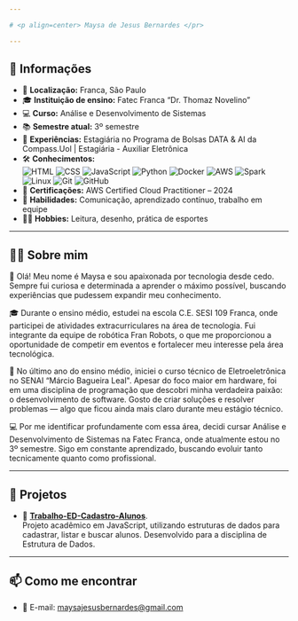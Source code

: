 ```yaml
---

# <p align=center> Maysa de Jesus Bernardes </pr>

---
```


## 📌 Informações

- 🏡 **Localização:** Franca, São Paulo  
- 🎓 **Instituição de ensino:** Fatec Franca “Dr. Thomaz Novelino”  
- 💻 **Curso:** Análise e Desenvolvimento de Sistemas  
- 📚 **Semestre atual:** 3º semestre  
- 💼 **Experiências:** Estagiária no Programa de Bolsas DATA & AI da Compass.Uol | Estagiária - Auxiliar Eletrônica  
- 🛠 **Conhecimentos:**  
  ![HTML](https://img.shields.io/badge/HTML-E34F26?style=flat&logo=html5&logoColor=white)
  ![CSS](https://img.shields.io/badge/CSS-1572B6?style=flat&logo=css3&logoColor=white)
  ![JavaScript](https://img.shields.io/badge/JavaScript-F7DF1E?style=flat&logo=javascript&logoColor=black)
  ![Python](https://img.shields.io/badge/Python-3776AB?style=flat&logo=python&logoColor=white)
  ![Docker](https://img.shields.io/badge/Docker-2496ED?style=flat&logo=docker&logoColor=white)
  ![AWS](https://img.shields.io/badge/AWS-232F3E?style=flat&logo=amazon-aws&logoColor=white)
  ![Spark](https://img.shields.io/badge/Spark-E25A1C?style=flat&logo=apachespark&logoColor=white)
  ![Linux](https://img.shields.io/badge/Linux-FCC624?style=flat&logo=linux&logoColor=black)
  ![Git](https://img.shields.io/badge/Git-F05032?style=flat&logo=git&logoColor=white)
  ![GitHub](https://img.shields.io/badge/GitHub-181717?style=flat&logo=github&logoColor=white)
- 🏅 **Certificações:** AWS Certified Cloud Practitioner – 2024  
- 🧠 **Habilidades:** Comunicação, aprendizado contínuo, trabalho em equipe  
- 🧘‍♀️ **Hobbies:** Leitura, desenho, prática de esportes  

---
## 👩‍💻 Sobre mim

👋 Olá! Meu nome é Maysa e sou apaixonada por tecnologia desde cedo. Sempre fui curiosa e determinada a aprender o máximo possível, buscando experiências que pudessem expandir meu conhecimento.

🎓 Durante o ensino médio, estudei na escola C.E. SESI 109 Franca, onde participei de atividades extracurriculares na área de tecnologia. Fui integrante da equipe de robótica Fran Robots, o que me proporcionou a oportunidade de competir em eventos e fortalecer meu interesse pela área tecnológica.

🔧 No último ano do ensino médio, iniciei o curso técnico de Eletroeletrônica no SENAI “Márcio Bagueira Leal". Apesar do foco maior em hardware, foi em uma disciplina de programação que descobri minha verdadeira paixão: o desenvolvimento de software. Gosto de criar soluções e resolver problemas — algo que ficou ainda mais claro durante meu estágio técnico.

💻 Por me identificar profundamente com essa área, decidi cursar Análise e Desenvolvimento de Sistemas na Fatec Franca, onde atualmente estou no 3º semestre. Sigo em constante aprendizado, buscando evoluir tanto tecnicamente quanto como profissional.

---

## 🚀 Projetos

- 📘 [**Trabalho-ED-Cadastro-Alunos**](https://github.com/Maysa-Jesus/Trabalho-ED-Cadastro-Alunos).  
  Projeto acadêmico em JavaScript, utilizando estruturas de dados para cadastrar, listar e buscar alunos. Desenvolvido para a disciplina de Estrutura de Dados.

---

## 📫 Como me encontrar

- 📧 E-mail: maysajesusbernardes@gmail.com

